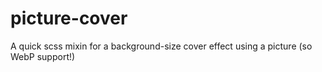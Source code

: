 # picture-cover
A quick scss mixin for a background-size cover effect using a picture (so WebP support!)
